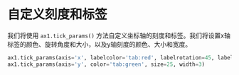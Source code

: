 # 自定义刻度和标签

我们将使用 `ax1.tick_params()` 方法自定义坐标轴的刻度和标签。我们将设置x轴标签的颜色、旋转角度和大小，以及y轴刻度的颜色、大小和宽度。

```python
ax1.tick_params(axis='x', labelcolor='tab:red', labelrotation=45, labelsize=16)
ax1.tick_params(axis='y', color='tab:green', size=25, width=3)
```
